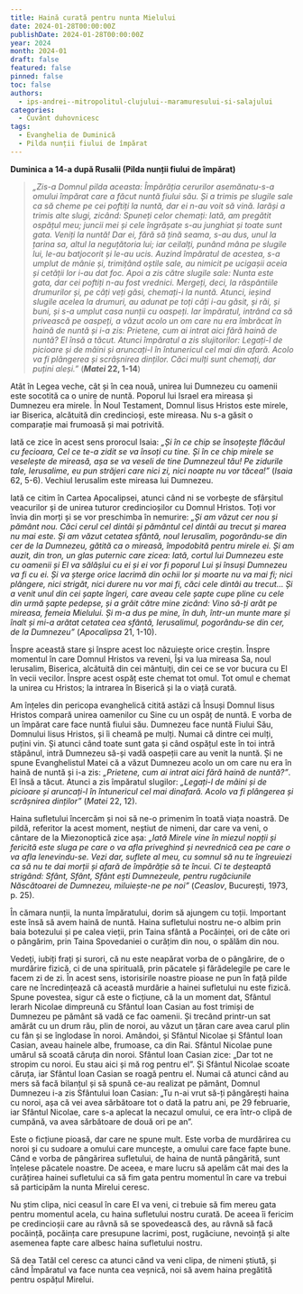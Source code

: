 ```yaml
---
title: Haină curată pentru nunta Mielului
date: 2024-01-28T00:00:00Z
publishDate: 2024-01-28T00:00:00Z
year: 2024
month: 2024-01
draft: false
featured: false
pinned: false
toc: false
authors:
  - ips-andrei--mitropolitul-clujului--maramuresului-si-salajului  
categories:
  - Cuvânt duhovnicesc
tags:
  - Evanghelia de Duminică
  - Pilda nunții fiului de împărat
---
```

**Duminica a 14-a după Rusalii (Pilda nunții fiului de împărat)**

> _„Zis-a Domnul pilda aceasta: Împărăția cerurilor asemănatu-s-a omului împărat care a făcut nuntă fiului său. Și a trimis pe slugile sale ca să cheme pe cei poftiți la nuntă, dar ei n-au voit să vină. Iarăși a trimis alte slugi, zicând: Spuneți celor chemați: Iată, am pregătit ospățul meu; juncii mei și cele îngrășate s-au junghiat și toate sunt gata. Veniți la nuntă! Dar ei, fără să țină seama, s-au dus, unul la țarina sa, altul la neguțătoria lui; iar ceilalți, punând mâna pe slugile lui, le-au batjocorit și le-au ucis. Auzind împăratul de acestea, s-a umplut de mânie și, trimițând oștile sale, au nimicit pe ucigașii aceia și cetății lor i-au dat foc. Apoi a zis către slugile sale: Nunta este gata, dar cei poftiți n-au fost vrednici. Mergeți, deci, la răspântiile drumurilor și, pe câți veți găsi, chemați-i la nuntă. Atunci, ieșind slugile acelea la drumuri, au adunat pe toți câți i-au găsit, și răi, și buni, și s-a umplut casa nunții cu oaspeți. Iar împăratul, intrând ca să privească pe oaspeți, a văzut acolo un om care nu era îmbrăcat în haină de nuntă și i-a zis: Prietene, cum ai intrat aici fără haină de nuntă? El însă a tăcut. Atunci împăratul a zis slujitorilor: Legați-l de picioare și de mâini și aruncați-l în întunericul cel mai din afară. Acolo va fi plângerea și scrâșnirea dinților. Căci mulți sunt chemați, dar puțini aleși.”_ (**_Matei_ 22, 1-14**)

Atât în Legea veche, cât și în cea nouă, unirea lui Dumnezeu cu oamenii este socotită ca o unire de nuntă. Poporul lui Israel era mireasa și Dumnezeu era mirele. În Noul Testament, Domnul Iisus Hristos este mirele, iar Biserica, alcătuită din credincioși, este mireasa. Nu s-a găsit o comparație mai frumoasă și mai potrivită.

Iată ce zice în acest sens prorocul Isaia: _„Și în ce chip se însoțește flăcăul cu fecioara, Cel ce te-a zidit se va însoți cu tine. Și în ce chip mirele se veselește de mireasă, așa se va veseli de tine Dumnezeul tău! Pe zidurile tale, Ierusalime, eu pun străjeri care nici zi, nici noapte nu vor tăcea!”_  (_Isaia_ 62, 5-6). Vechiul Ierusalim este mireasa lui Dumnezeu.

Iată ce citim în Cartea Apocalipsei, atunci când ni se vorbește de sfârșitul veacurilor și de unirea tuturor credincioșilor cu Domnul Hristos. Toți vor învia din morți și se vor preschimba în nemurire: _„Și am văzut cer nou și pământ nou. Căci cerul cel dintâi și pământul cel dintâi au trecut și marea nu mai este. Și am văzut cetatea sfântă, noul Ierusalim, pogorându-se din cer de la Dumnezeu, gătită ca o mireasă, împodobită pentru mirele ei. Și am auzit, din tron, un glas puternic care zicea: Iată, cortul lui Dumnezeu este cu oamenii și El va sălășlui cu ei și ei vor fi poporul Lui și însuși Dumnezeu va fi cu ei. Și va șterge orice lacrimă din ochii lor și moarte nu va mai fi; nici plângere, nici strigăt, nici durere nu vor mai fi, căci cele dintâi au trecut… Și a venit unul din cei șapte îngeri, care aveau cele șapte cupe pline cu cele din urmă șapte pedepse, și a grăit către mine zicând: Vino să-ți arăt pe mireasa, femeia Mielului. Și m-a dus pe mine, în duh, într-un munte mare și înalt și mi-a arătat cetatea cea sfântă, Ierusalimul, pogorându-se din cer, de la Dumnezeu”_ (_Apocalipsa_ 21, 1-10).

Înspre această stare și înspre acest loc năzuiește orice creștin. Înspre momentul în care Domnul Hristos va reveni, Își va lua mireasa Sa, noul Ierusalim, Biserica, alcătuită din cei mântuiți, din cei ce se vor bucura cu El în vecii vecilor. Înspre acest ospăț este chemat tot omul. Tot omul e chemat la unirea cu Hristos; la intrarea în Biserică și la o viață curată.

Am înțeles din pericopa evanghelică citită astăzi că Însuși Domnul Iisus Hristos compară unirea oamenilor cu Sine cu un ospăț de nuntă. E vorba de un împărat care face nuntă fiului său. Dumnezeu face nuntă Fiului Său, Domnului Iisus Hristos, și îi cheamă pe mulți. Numai că dintre cei mulți, puțini vin. Și atunci când toate sunt gata și când ospățul este în toi intră stăpânul, intră Dumnezeu să-și vadă oaspeții care au venit la nuntă. Și ne spune Evanghelistul Matei că a văzut Dumnezeu acolo un om care nu era în haină de nuntă și i-a zis: _„Prietene, cum ai intrat aici fără haină de nuntă?”_. El însă a tăcut. Atunci a zis împăratul slugilor: _„Legați-l de mâini și de picioare și aruncați-l în întunericul cel mai dinafară. Acolo va fi plângerea și scrâșnirea dinților”_ (_Matei_ 22, 12).

Haina sufletului încercăm și noi să ne-o primenim în toată viața noastră. De pildă, referitor la acest moment, neștiut de nimeni, dar care va veni, o cântare de la Miezonoptică zice așa: _„Iată Mirele vine în miezul nopții și fericită este sluga pe care o va afla priveghind și nevrednică cea pe care o va afla lenevindu-se. Vezi dar, suflete al meu, cu somnul să nu te îngreuiezi ca să nu te dai morții și afară de împărăție să te încui. Ci te deșteaptă strigând: Sfânt, Sfânt, Sfânt ești Dumnezeule, pentru rugăciunile Născătoarei de Dumnezeu, miluiește-ne pe noi”_ (_Ceaslov_, București, 1973, p. 25).

În cămara nunții, la nunta împăratului, dorim să ajungem cu toții. Important este însă să avem haină de nuntă. Haina sufletului nostru ne-o albim prin baia botezului și pe calea vieții, prin Taina sfântă a Pocăinței, ori de câte ori o pângărim, prin Taina Spovedaniei o curățim din nou, o spălăm din nou.

Vedeți, iubiți frați și surori, că nu este neapărat vorba de o pângărire, de o murdărire fizică, ci de una spirituală, prin păcatele și fărădelegile pe care le facem zi de zi. În acest sens, istorisirile noastre pioase ne pun în față pilde care ne încredințează că această murdărie a hainei sufletului nu este fizică. Spune povestea, sigur că este o ficțiune, că la un moment dat, Sfântul Ierarh Nicolae dimpreună cu Sfântul Ioan Casian au fost trimiși de Dumnezeu pe pământ să vadă ce fac oamenii. Și trecând printr-un sat amărât cu un drum rău, plin de noroi, au văzut un țăran care avea carul plin cu fân și se înglodase în noroi. Amândoi, și Sfântul Nicolae și Sfântul Ioan Casian, aveau hainele albe, frumoase, ca din Rai. Sfântul Nicolae pune umărul să scoată căruța din noroi. Sfântul Ioan Casian zice: „Dar tot ne stropim cu noroi. Eu stau aici și mă rog pentru el”. Și Sfântul Nicolae scoate căruța, iar Sfântul Ioan Casian se roagă pentru el. Numai că atunci când au mers să facă bilanțul și să spună ce-au realizat pe pământ, Domnul Dumnezeu i-a zis Sfântului Ioan Casian: „Tu n-ai vrut să-ți pângărești haina cu noroi, așa că vei avea sărbătoare tot o dată la patru ani, pe 29 februarie, iar Sfântul Nicolae, care s-a aplecat la necazul omului, ce era într-o clipă de cumpănă, va avea sărbătoare de două ori pe an”.

Este o ficțiune pioasă, dar care ne spune mult. Este vorba de murdărirea cu noroi și cu sudoare a omului care muncește, a omului care face fapte bune. Când e vorba de pângărirea sufletului, de haina de nuntă pângărită, sunt înțelese păcatele noastre. De aceea, e mare lucru să apelăm cât mai des la curățirea hainei sufletului ca să fim gata pentru momentul în care va trebui să participăm la nunta Mirelui ceresc.

Nu știm clipa, nici ceasul în care El va veni, ci trebuie să fim mereu gata pentru momentul acela, cu haina sufletului nostru curată. De aceea îi fericim pe credincioșii care au râvnă să se spovedească des, au râvnă să facă pocăință, pocăința care presupune lacrimi, post, rugăciune, nevoință și alte asemenea fapte care albesc haina sufletului nostru.

Să dea Tatăl cel ceresc ca atunci când va veni clipa, de nimeni știută, și când Împăratul va face nunta cea veșnică, noi să avem haina pregătită pentru ospățul Mirelui.